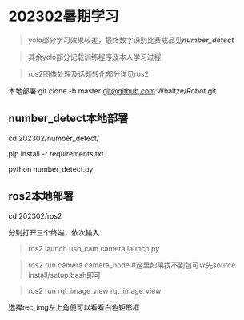 # 202302暑期学习
> yolo部分学习效果较差，最终数字识别比赛成品见***number_detect***

> 其余yolo部分记载训练程序及本人学习过程

> ros2图像处理及话题转化部分详见ros2

本地部署
git clone -b master git@github.com:Whaltze/Robot.git

## number_detect本地部署

cd 202302/number_detect/

pip install -r requirements.txt 

python number_detect.py

## ros2本地部署

cd 202302/ros2

分别打开三个终端，依次输入

> ros2 launch usb_cam camera.launch.py

> ros2 run camera camera_node #这里如果找不到包可以先source install/setup.bash即可

> ros2 run rqt_image_view rqt_image_view

选择rec_img左上角便可以看看白色矩形框
